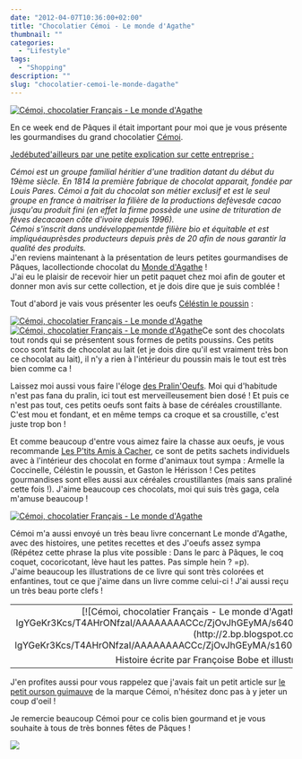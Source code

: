 ```yaml
---
date: "2012-04-07T10:36:00+02:00"
title: "Chocolatier Cémoi - Le monde d'Agathe"
thumbnail: ""
categories:
  - "Lifestyle"
tags:
  - "Shopping"
description: ""
slug: "chocolatier-cemoi-le-monde-dagathe"
---
```


[![Cémoi, chocolatier Français - Le monde d'Agathe](http://1.bp.blogspot.com/-MX-loCeLPus/T4AA67VGXxI/AAAAAAAACCE/4qM38RF_paU/s400/LABEL.jpg)](http://www.jaimelechocolat.fr/chocolats-de-paques/le-monde-d-agathe.html)

En ce week end de Pâques il était important pour moi que je vous présente les gourmandises du grand chocolatier [Cémoi](http://www.cemoi.fr/).  

<u>Jedébuted'ailleurs par une petite explication sur cette entreprise :</u>  

_Cémoi est un groupe familial héritier d'une tradition datant du début du 19ème siècle. En 1814 la première fabrique de chocolat apparait, fondée par Louis Pares. Cémoi a fait du chocolat son métier exclusif et est le seul groupe en france à maitriser la filière de la productions defèvesde cacao jusqu'au produit fini (en effet la firme possède une usine de trituration de fèves decacaoen côte d'ivoire depuis 1996)._  
_Cémoi s'inscrit dans undéveloppementde filière bio et équitable et est impliquéauprèsdes producteurs depuis près de 20 afin de nous garantir la qualité des produits._  
J'en reviens maintenant à la présentation de leurs petites gourmandises de Pâques, lacollectionde chocolat du [Monde d'Agathe](http://www.jaimelechocolat.fr/chocolats-de-paques/le-monde-d-agathe.html) !  
J'ai eu le plaisir de recevoir hier un petit paquet chez moi afin de gouter et donner mon avis sur cette collection, et je dois dire que je suis comblée !  

Tout d'abord je vais vous présenter les oeufs [Céléstin le poussin](http://www.jaimelechocolat.fr/celestin-le-poussin.html/) :  

[![Cémoi, chocolatier Français - Le monde d'Agathe](http://3.bp.blogspot.com/-mo1tGQ9UdKk/T4ABIc2AqKI/AAAAAAAACCM/5V3UoefH_jM/s320/CELESTIN+RVB_72dpi.jpg)](http://www.jaimelechocolat.fr/chocolats-de-paques/le-monde-d-agathe.html)[![Cémoi, chocolatier Français - Le monde d'Agathe](http://2.bp.blogspot.com/-3-uAMtNofRI/T4ACpQxH4tI/AAAAAAAACCU/W4pnWpZhw8k/s320/PRALIN'OEUFS.jpg)](http://www.jaimelechocolat.fr/chocolats-de-paques/le-monde-d-agathe.html)Ce sont des chocolats tout ronds qui se présentent sous formes de petits poussins. Ces petits coco sont faits de chocolat au lait (et je dois dire qu'il est vraiment très bon ce chocolat au lait), il n'y a rien à l'intérieur du poussin mais le tout est très bien comme ca !  

Laissez moi aussi vous faire l'éloge [des Pralin'Oeufs](http://www.jaimelechocolat.fr/les-pralin-oeufs.html/). Moi qui d'habitude n'est pas fana du pralin, ici tout est merveilleusement bien dosé ! Et puis ce n'est pas tout, ces petits oeufs sont faits à base de céréales croustillante. C'est mou et fondant, et en même temps ca croque et sa croustille, c'est juste trop bon !  

Et comme beaucoup d'entre vous aimez faire la chasse aux oeufs, je vous recommande [Les P'tits Amis à Cacher](http://www.jaimelechocolat.fr/les-p-tits-amis-a-cacher.html/), ce sont de petits sachets individuels avec à l'intérieur des chocolat en forme d'animaux tout sympa : Armelle la Coccinelle, Céléstin le poussin, et Gaston le Hérisson ! Ces petites gourmandises sont elles aussi aux céréales croustillantes (mais sans praliné cette fois !). J'aime beaucoup ces chocolats, moi qui suis très gaga, cela m'amuse beaucoup !  

[![Cémoi, chocolatier Français - Le monde d'Agathe](http://2.bp.blogspot.com/-3_1KfPXoYKQ/T4AKCfqyBNI/AAAAAAAACCk/Sy-HpQMlXAk/s1600/amis-a-cacher-chocolat-v_1.jpg)](http://www.jaimelechocolat.fr/chocolats-de-paques/le-monde-d-agathe.html)

Cémoi m'a aussi envoyé un très beau livre concernant Le monde d'Agathe, avec des histoires, une petites recettes et des J'oeufs assez sympa (Répétez cette phrase la plus vite possible : Dans le parc à Pâques, le coq coquet, cocoricotant, lève haut les pattes. Pas simple hein ? =p).  
J'aime beaucoup les illustrations de ce livre qui sont très colorées et enfantines, tout ce que j'aime dans un livre comme celui-ci ! J'ai aussi reçu un très beau porte clefs !  

<table align="center" cellpadding="0" cellspacing="0" style="margin-left: auto; margin-right: auto; text-align: center;">

<tbody>

<tr>

<td style="text-align: center;">[![Cémoi, chocolatier Français - Le monde d'Agathe](http://2.bp.blogspot.com/-lgYGeKr3Kcs/T4AHrONfzaI/AAAAAAAACCc/ZjOvJhGEyMA/s640/Le_monde_d'agathe_Cémoi_Chocolatier.jpg)](http://2.bp.blogspot.com/-lgYGeKr3Kcs/T4AHrONfzaI/AAAAAAAACCc/ZjOvJhGEyMA/s1600/Le_monde_d'agathe_Cémoi_Chocolatier.jpg)</td>

</tr>

<tr>

<td style="text-align: center;">Histoire écrite par Françoise Bobe et illustrée par Virginie Grosos</td>

</tr>

</tbody>

</table>

J'en profites aussi pour vous rappelez que j'avais fait un petit article sur [le petit ourson guimauve](http://crokmou.blogspot.com/2011/08/le-petit-ourson-guimauve.html) de la marque Cémoi, n'hésitez donc pas à y jeter un coup d'oeil !  

Je remercie beaucoup Cémoi pour ce colis bien gourmand et je vous souhaite à tous de très bonnes fêtes de Pâques !  

[![](http://4.bp.blogspot.com/-2bLosyMFac4/TxhFg0sR2dI/AAAAAAAABec/Mzg1OnlXUmM/s1600/Signature+copie.jpg)](http://4.bp.blogspot.com/-2bLosyMFac4/TxhFg0sR2dI/AAAAAAAABec/Mzg1OnlXUmM/s1600/Signature+copie.jpg)